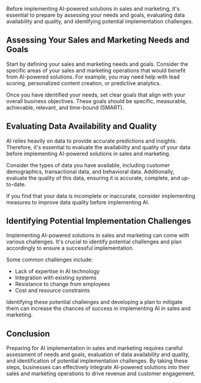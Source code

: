 

Before implementing AI-powered solutions in sales and marketing, it's essential to prepare by assessing your needs and goals, evaluating data availability and quality, and identifying potential implementation challenges.

Assessing Your Sales and Marketing Needs and Goals
--------------------------------------------------

Start by defining your sales and marketing needs and goals. Consider the specific areas of your sales and marketing operations that would benefit from AI-powered solutions. For example, you may need help with lead scoring, personalized content creation, or predictive analytics.

Once you have identified your needs, set clear goals that align with your overall business objectives. These goals should be specific, measurable, achievable, relevant, and time-bound (SMART).

Evaluating Data Availability and Quality
----------------------------------------

AI relies heavily on data to provide accurate predictions and insights. Therefore, it's essential to evaluate the availability and quality of your data before implementing AI-powered solutions in sales and marketing.

Consider the types of data you have available, including customer demographics, transactional data, and behavioral data. Additionally, evaluate the quality of this data, ensuring it is accurate, complete, and up-to-date.

If you find that your data is incomplete or inaccurate, consider implementing measures to improve data quality before implementing AI.

Identifying Potential Implementation Challenges
-----------------------------------------------

Implementing AI-powered solutions in sales and marketing can come with various challenges. It's crucial to identify potential challenges and plan accordingly to ensure a successful implementation.

Some common challenges include:

* Lack of expertise in AI technology
* Integration with existing systems
* Resistance to change from employees
* Cost and resource constraints

Identifying these potential challenges and developing a plan to mitigate them can increase the chances of success in implementing AI in sales and marketing.

Conclusion
----------

Preparing for AI implementation in sales and marketing requires careful assessment of needs and goals, evaluation of data availability and quality, and identification of potential implementation challenges. By taking these steps, businesses can effectively integrate AI-powered solutions into their sales and marketing operations to drive revenue and customer engagement.
